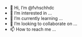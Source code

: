 - 👋 Hi, I’m @fvhschhdc
- 👀 I’m interested in ...
- 🌱 I’m currently learning ...
- 💞️ I’m looking to collaborate on ...
- 📫 How to reach me ...

<!---
fvhschhdc/fvhschhdc is a ✨ special ✨ repository because its `README.md` (this file) appears on your GitHub profile.
You can click the Preview link to take a look at your changes.
--->
